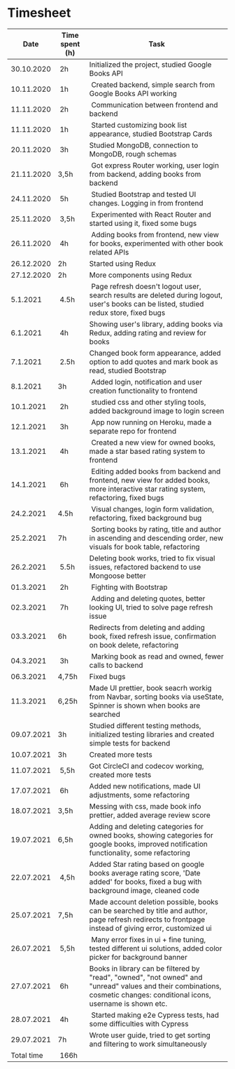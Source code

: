 # Timesheet

| Date | Time spent (h) | Task |
|------|------------|------|
|30.10.2020 | 2h | Initialized the project, studied Google Books API |
|10.11.2020 | 1h | Created backend, simple search from Google Books API working |
|11.11.2020 | 2h | Communication between frontend and backend |
|11.11.2020 | 1h | Started customizing book list appearance, studied Bootstrap Cards |
|20.11.2020 | 3h | Studied MongoDB, connection to MongoDB, rough schemas |
|21.11.2020 | 3,5h | Got express Router working, user login from backend, adding books from backend |
|24.11.2020 | 5h | Studied Bootstrap and tested UI changes. Logging in from frontend |
|25.11.2020 | 3,5h | Experimented with React Router and started using it, fixed some bugs |
|26.11.2020 | 4h | Adding books from frontend, new view for books, experimented with other book related APIs |
|26.12.2020 | 2h | Started using Redux |
|27.12.2020 | 2h | More components using Redux |
|5.1.2021 | 4.5h | Page refresh doesn't logout user, search results are deleted during logout, user's books can be listed, studied redux store, fixed bugs |
|6.1.2021 | 4h | Showing user's library, adding books via Redux, adding rating and review for books |
|7.1.2021 | 2.5h | Changed book form appearance, added option to add quotes and mark book as read, studied Bootstrap |
|8.1.2021 | 3h | Added login, notification and user creation functionality to frontend |
|10.1.2021 | 2h | studied css and other styling tools, added background image to login screen |
|12.1.2021 | 3h | App now running on Heroku, made a separate repo for frontend |
|13.1.2021 | 4h | Created a new view for owned books, made a star based rating system to frontend |
|14.1.2021 | 6h | Editing added books from backend and frontend, new view for added books, more interactive star rating system, refactoring, fixed bugs |
|24.2.2021 | 4.5h | Visual changes, login form validation, refactoring, fixed background bug |
|25.2.2021 | 7h | Sorting books by rating, title and author in ascending and descending order, new visuals for book table, refactoring |
|26.2.2021 | 5.5h | Deleting book works, tried to fix visual issues, refactored backend to use Mongoose better |
|01.3.2021 | 2h | Fighting with Bootstrap |
|02.3.2021 | 7h | Adding and deleting quotes, better looking UI, tried to solve page refresh issue |
|03.3.2021 | 6h | Redirects from deleting and adding book, fixed refresh issue, confirmation on book delete, refactoring |
|04.3.2021 | 3h | Marking book as read and owned, fewer calls to backend |
|06.3.2021 | 4,75h | Fixed bugs |
|11.3.2021| 6,25h | Made UI prettier, book seacrh workig from Navbar, sorting books via useState, Spinner is shown when books are searched |C
|09.07.2021 | 3h | Studied different testing methods, initialized testing libraries and created simple tests for backend |
|10.07.2021 | 3h | Created more tests |
|11.07.2021 | 5,5h | Got CircleCI and codecov working, created more tests |
|17.07.2021 | 6h | Added new notifications, made UI adjustments, some refactoring |
|18.07.2021 | 3,5h | Messing with css, made book info prettier, added average review score |
|19.07.2021 | 6,5h  | Adding and deleting categories for owned books, showing categories for google books, improved notification functionality, some refactoring |
|22.07.2021 | 4,5h | Added Star rating based on google books average rating score, 'Date added' for books, fixed a bug with background image, cleaned code |
|25.07.2021 | 7,5h | Made account deletion possible, books can be searched by title and author, page refresh redirects to frontpage instead of giving error, customized ui |
|26.07.2021 | 5,5h | Many error fixes in ui + fine tuning, tested different ui solutions, added color picker for background banner |
|27.07.2021 | 6h | Books in library can be filtered by "read", "owned", "not owned" and "unread" values and their combinations, cosmetic changes: conditional icons, username is shown etc. |
|28.07.2021 | 4h | Started making e2e Cypress tests, had some difficulties with Cypress |
|29.07.2021 | 7h | Wrote user guide, tried to get sorting and filtering to work simultaneously |
|Total time | 166h |
